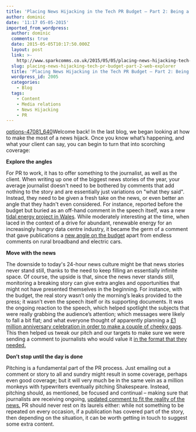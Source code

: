 ```yaml
---
title: 'Placing News Hijacking in the Tech PR Budget – Part 2: Being a Web Explorer'
author: dominic
date: '11:17 05-05-2015'
imported_from_wordpress:
  author: dominic
  comments: true
  date: 2015-05-05T10:17:50.000Z
  layout: post
  link: >-
    http://www.sparkcomms.co.uk/2015/05/05/placing-news-hijacking-tech-pr-budget-part-2-web-explorer/
  slug: placing-news-hijacking-tech-pr-budget-part-2-web-explorer
  title: 'Placing News Hijacking in the Tech PR Budget – Part 2: Being a Web Explorer'
  wordpress_id: 2005
  categories:
    - Blog
  tags:
    - Content
    - Media relations
    - News Hijacking
    - PR
---
```


[options-47081_640](options-47081_640-150x150.png)Welcome back! In the last blog, we began looking at how to make the most of a news hijack. Once you know what’s happening, and what your client can say, you can begin to turn that into scorching coverage:

**Explore the angles**

For PR to work, it has to offer something to the journalist, as well as the client. When writing up one of the biggest news stories of the year, your average journalist doesn't need to be bothered by comments that add nothing to the story and are essentially just variations on "what they said". Instead, they need to be given a fresh take on the news, or even better an angle that they hadn't even considered. For instance, reported before the budget but buried as an off-hand comment in the speech itself, was a new [tidal energy project in Wales](http://www.tidallagoonswanseabay.com/). While moderately interesting at the time, when laced in the context of a drive for abundant, renewable energy for an increasingly hungry data centre industry, it became the germ of a comment that gave publications a [new angle on the budget](http://www.cbronline.com/news/verticals/the-boardroom/5-tech-take-aways-from-the-2015-budget-4535488) apart from endless comments on rural broadband and electric cars.

**Move with the news**

The downside to today's 24-hour news culture might be that news stories never stand still, thanks to the need to keep filling an essentially infinite space. Of course, the upside is that, since the news never stands still, monitoring a breaking story can give extra angles and opportunities that might not have presented themselves in the beginning. For instance, with the budget, the real story wasn’t only the morning’s leaks provided to the press; it wasn’t even the speech itself or its supporting documents. It was the ongoing reaction to the speech, which helped spotlight the subjects that were really grabbing the audience’s attention; which messages were likely to fall a bit flat; and what everyone thought of apparently planning a [£1 million anniversary celebration in order to make a couple of cheeky gags](http://www.independent.co.uk/news/uk/politics/budget-2015-george-osbornes-three-jokes-that-cost-the-taxpayer-41-million-10117998.html). This then helped us tweak our pitch and our targets to make sure we were sending a comment to journalists who would value it [in the format that they needed.](http://www.channelweb.co.uk/crn-uk/news/2400526/budget-channel-wary-of-digital-tax-it-project)

**Don’t stop until the day is done**

Pitching is a fundamental part of the PR process. Just emailing out a comment or story to all and sundry might result in some coverage, perhaps even good coverage; but it will very much be in the same vein as a million monkeys with typewriters eventually pitching Shakespeare. Instead, pitching should, as mentioned, be focused and continual – making sure that journalists are receiving ongoing, [updated comment to fit the reality of the news.](http://www.itproportal.com/2015/03/18/budget-2015-in-depth-industry-reaction-analysis/) PR should never rest on its laurels either: while not something to be repeated on every occasion, if a publication has covered part of the story, then depending on the situation, it can be worth getting in touch to suggest some extra content.
